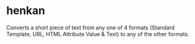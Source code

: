 # henkan
Converts a short piece of text from any one of 4 formats (Standard Template, URL, HTML Attribute Value &amp; Text) to any of the other formats.
